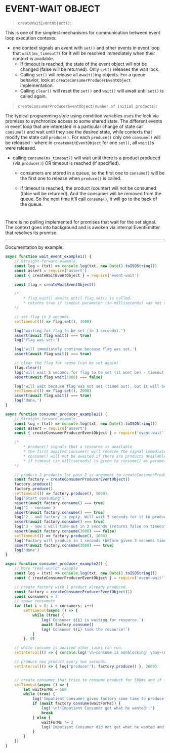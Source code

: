 # EVENT-WAIT OBJECT


>`createWaitEventObject()`:

This is one of the simplest mechanisms for communication between event loop execution contexts: 

* one context signals an event with `set()` and other events in event loop that `wait(ms_timeout?)` for it will be resolved immediately when their context is available.
    * If timeout is reached, the state of the event object will not be changed (false will be returned). Only `set()` releases the wait lock.
    * Calling `set()` will release all a`wait()`ing objects. For a queue behavior, look at `createConsumerProducerEventObject` implementation.
    * Calling `clear()` will reset the `set()` and `wait()` will await until `set()` is called again.

> `createConsumerProducerEventObject(number of initial products)`:

The typical programming style using condition variables uses the lock via promises to synchronize access to some shared state. 
The different events in event loop that are interested in a particular change of state call `consume()` and wait until they see the desired state, while contexts that modify the state call `produce()`.
For each `produce()` only one `consume()` will be released - where in  `createWaitEventObject` for one `set()`, all `wait()`s were released.

* calling `consume(ms_timeout?)` will wait until there is a product produced (via `produce()`) OR timeout is reached (if specified). 

    * consumers are stored in a queue, so the first one to `consume()` will be the first one to release when `produce()` is called.

    * If timeout is reached, the product (counter) will not be consumed (false will be returned). And the consumer will be removed from the queue. So the next time it'll call `consume()`, it will go to the back of the queue.

#
There is no polling implemented for promises that wait for the set signal. The context goes into background and is awoken via internal EventEmitter that resolves its promise.

----

Documentation by example:

```javascript
async function wait_event_example1() {
    // Straight-forward example.
    const log = (txt) => console.log(txt, new Date().toISOString())
    const assert = require('assert')
    const { createWaitEventObject } = require('event-wait')

    const flag = createWaitEventObject()

    /*
        * flag.wait() awaits until flag.set() is called.
        * returns true if timeout parameter (in milliseconds) was not sent into flag.wait(ms) otherwise it yields false
    */

    // set flag in 3 seconds.
    setTimeout(() => flag.set(), 3000)

    log('waiting for flag to be set (in 3 seconds).')
    assert(await flag.wait() === true)
    log('flag was set!')

    log('will immediately continue because flag was set.')
    assert(await flag.wait() === true)

    // clear the flag for reuse (can be set again)
    flag.clear()
    log('will wait 5 seconds for flag to be set (it wont be) - timeout will happen')
    assert(await flag.wait(5000) === false)

    log('will wait because flag was not set (timed out), but it will be set in 2 seconds now.')
    setTimeout(() => flag.set(), 2000)
    assert(await flag.wait() === true)
    log('done.')
}

async function consumer_producer_example1() {
    // Straight-forward example.
    const log = (txt) => console.log(txt, new Date().toISOString())
    const assert = require('assert')
    const { createConsumerProducerEventObject } = require('event-wait')

    /*
        * produce() signals that a resource is available
        * the first awaited consume() will receive the signal immediately and yield true (taking the resource)
        * consume() will not be awaited if there are products available.
        * if timeout (in milliseconds) is given to consume() as parameter, it will yield false if it didn't manage to take the product.
    */

    // produce 2 products (or pass 2 as argument to createConsumerProducerEventObject)
    const factory = createConsumerProducerEventObject()
    factory.produce()
    factory.produce()
    setTimeout(() => factory.produce(), 5000)
    log('Start consuming')
    assert(await factory.consume() === true)
    log('1 - consume')
    assert(await factory.consume() === true)
    log('2 - and factory is empty. Will wait 5 seconds for it to produce.')
    assert(await factory.consume() === true)
    log('3 - now i will time-out in 3 seconds (returns false on timeout). Because factory will not produce anything')
    assert(await factory.consume(3000) === false)
    setTimeout(() => factory.produce(), 1000)
    log('Factory will produce in 1 seconds (before given 3 seconds timeout)')
    assert(await factory.consume(3000) === true)
    log('done')
}

async function consumer_producer_example2() {
    // More "real-world" example
    const log = (txt) => console.log(txt, new Date().toISOString())
    const { createConsumerProducerEventObject } = require('event-wait')

    // create factory with 1 product already produced.
    const factory = createConsumerProducerEventObject(1)
    const consumers = 3
    // spawn consumers
    for (let i = 0; i < consumers; i++)
        setTimeout(async () => {
            while (true) {
                log(`Consumer ${i} is waiting for resource.`)
                await factory.consume()
                log(`Consumer ${i} took the resource!`)
            }
        }, 0)

    // while consume is awaited other tasks can run.
    setInterval(() => { console.log('\n~consume is nonblocking! yaay~\n') }, 500)

    // produce new product every two seconds.
    setInterval(() => { log('produce!'); factory.produce() }, 2000)


    // create consumer that tries to consume product for 500ms and if fails, it will retry with double of that time, and continue to do that until given enough time to get the resource
    setTimeout(async () => {
        let waitForMs = 500
        while (true) {
            log('Impatient Consumer gives factory some time to produce...')
            if (await factory.consume(waitForMs)) {
                log('\n!!Impatient Consumer got what he wanted!!')
                break
            } else {
                waitForMs *= 2
                log('Impatient Consumer did not get what he wanted and will continue to be impatient :)')
            }
        }
    })
}
```


